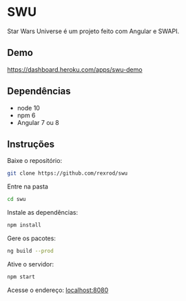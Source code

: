# SWU

 Star Wars Universe é um projeto feito com Angular e SWAPI.

## Demo

https://dashboard.heroku.com/apps/swu-demo

## Dependências

* node 10
* npm 6
* Angular 7 ou 8

## Instruções

Baixe o repositório:

```sh
git clone https://github.com/rexrod/swu
```

Entre na pasta

```sh
cd swu
```

Instale as dependências:

```sh
npm install
```

Gere os pacotes:

```sh
ng build --prod
```

Ative o servidor:

```sh
npm start
```

Acesse o endereço: [localhost:8080](localhost:8080)